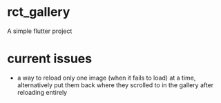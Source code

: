 # rct_gallery

A simple flutter project

# current issues
- a way to reload only one image (when it fails to load) at a time, alternatively put them back where they scrolled to in the gallery after reloading entirely
